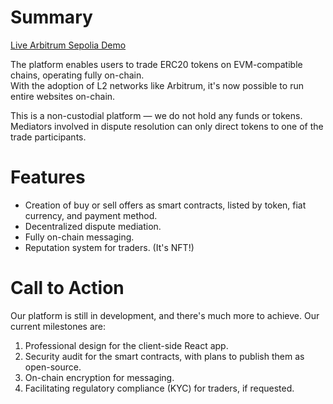 Summary
=======

[Live Arbitrum Sepolia Demo](https://marketdapp.github.io)

The platform enables users to trade ERC20 tokens on EVM-compatible chains, operating fully on-chain.  
With the adoption of L2 networks like Arbitrum, it's now possible to run entire websites on-chain.

This is a non-custodial platform — we do not hold any funds or tokens.  
Mediators involved in dispute resolution can only direct tokens to one of the trade participants.

Features
========

- Creation of buy or sell offers as smart contracts, listed by token, fiat currency, and payment method.
- Decentralized dispute mediation.
- Fully on-chain messaging.
- Reputation system for traders. (It's NFT!)

Call to Action
==============

Our platform is still in development, and there's much more to achieve. Our current milestones are:

1. Professional design for the client-side React app.
2. Security audit for the smart contracts, with plans to publish them as open-source.
3. On-chain encryption for messaging.
4. Facilitating regulatory compliance (KYC) for traders, if requested.
